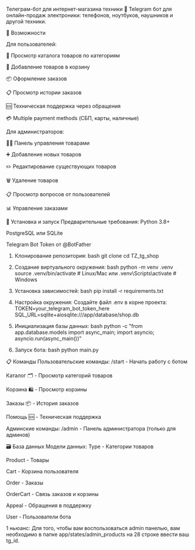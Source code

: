 Телеграм-бот для интернет-магазина техники
🤖 Telegram бот для онлайн-продаж электроники: телефонов, ноутбуков, наушников и другой техники.

🌟 Возможности

Для пользователей:

📱 Просмотр каталога товаров по категориям

🛒 Добавление товаров в корзину

📦 Оформление заказов

📋 Просмотр истории заказов

🆘 Техническая поддержка через обращения

💳 Multiple payment methods (СБП, карты, наличные)

Для администраторов:

👨‍💻 Панель управления товарами

➕ Добавление новых товаров

✏️ Редактирование существующих товаров

🗑️ Удаление товаров

📋 Просмотр вопросов от пользователей

📊 Управление заказами

🚀 Установка и запуск
Предварительные требования:
Python 3.8+

PostgreSQL или SQLite

Telegram Bot Token от @BotFather

1. Клонирование репозитория:
bash
git clone <your-repo-url>
cd TZ_tg_shop

2. Создание виртуального окружения:
bash
python -m venv .venv
source .venv/bin/activate  # Linux/Mac
или
.venv\Scripts\activate     # Windows

3. Установка зависимостей:
bash
pip install -r requirements.txt

4. Настройка окружения:
   Создайте файл .env в корне проекта:
   TOKEN=your_telegram_bot_token_here
   SQL_URL=sqlite+aiosqlite:///app/database/shop.db
5. Инициализация базы данных:
bash
python -c "from app.database.models import async_main; import asyncio; asyncio.run(async_main())"
6. Запуск бота:
bash
python main.py


📋 Команды
Пользовательские команды:
/start - Начать работу с ботом

Каталог 🗂 - Просмотр категорий товаров

Корзина 🛍 - Просмотр корзины

Заказы 📦 - История заказов

Помощь 🆘 - Техническая поддержка

Админские команды:
/admin - Панель администратора (только для админов)


🗃️ База данных
Модели данных:
Type - Категории товаров

Product - Товары

Cart - Корзина пользователя

Order - Заказы

OrderCart - Связь заказов и корзины

Appeal - Обращения в поддержку

User - Пользователи бота

1 ньюанс:
Для того, чтобы вам воспользоваться admin панелью, вам необходимо в папке app/states/admin_products на 28 строке ввести ваш tg_id.
